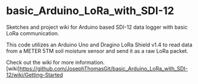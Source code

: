 # basic_Arduino_LoRa_with_SDI-12
Sketches and project wiki for Arduino based SDI-12 data logger with basic LoRa communication.

This code utilizes an Arduino Uno and Dragino LoRa Shield v1.4 to read data from a METER 5TM soil moisture sensor and send it as a raw LoRa packet.

Check out the wiki for more information. [wiki]<https://github.com/JosephThomasGit/basic_Arduino_LoRa_with_SDI-12/wiki/Getting-Started>
